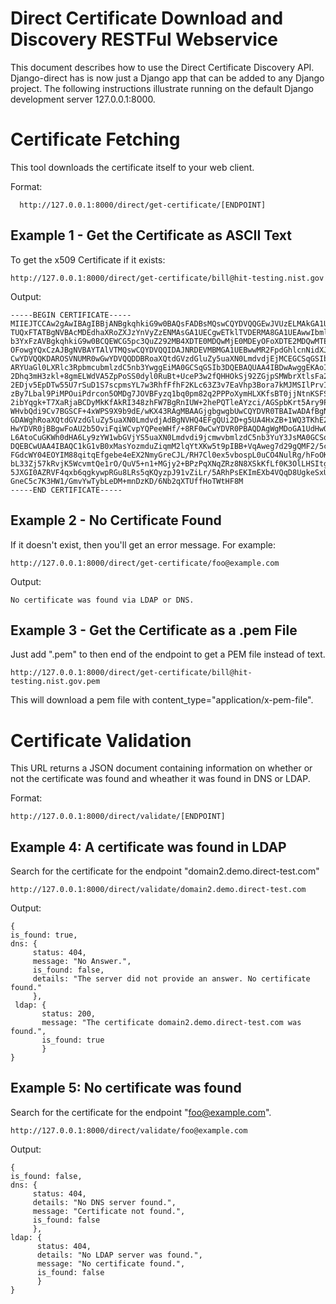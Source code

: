 Direct Certificate Download and Discovery RESTFul Webservice
=================================================================

This document describes how to use the Direct Certificate Discovery API.
Django-direct has is now just a Django app that can be added to any 
Django project.
The following instructions illustrate running on the 
default Django development server 127.0.0.1:8000.


Certificate Fetching
====================

This tool downloads the certificate itself to your web client.


Format:


      http://127.0.0.1:8000/direct/get-certificate/[ENDPOINT]
    


Example 1 - Get the Certificate as ASCII Text
---------------------------------------------

To get the x509 Certificate if it exists:

    http://127.0.0.1:8000/direct/get-certificate/bill@hit-testing.nist.gov

Output:

    -----BEGIN CERTIFICATE-----
    MIIEJTCCAw2gAwIBAgIBBjANBgkqhkiG9w0BAQsFADBsMQswCQYDVQQGEwJVUzELMAkGA1UECAwC
    TUQxFTATBgNVBAcMDEdhaXRoZXJzYnVyZzENMAsGA1UECgwETklTVDERMA8GA1UEAwwIbmlzdC5n
    b3YxFzAVBgkqhkiG9w0BCQEWCG5pc3QuZ292MB4XDTE0MDQwMjE0MDEyOFoXDTE2MDQwMTE0MDEy
    OFowgYQxCzAJBgNVBAYTAlVTMQswCQYDVQQIDAJNRDEVMBMGA1UEBwwMR2FpdGhlcnNidXJnMQ0w
    CwYDVQQKDAROSVNUMR0wGwYDVQQDDBRoaXQtdGVzdGluZy5uaXN0LmdvdjEjMCEGCSqGSIb3DQEJ
    ARYUaGl0LXRlc3RpbmcubmlzdC5nb3YwggEiMA0GCSqGSIb3DQEBAQUAA4IBDwAwggEKAoIBAQDQ
    2Dhq3mH3zkl+8gmELWdVA5ZpPoSS0dyl0RuBt+UceP3w2fQHHOkSj92ZGjpSMWbrXtlsFa2daVGZ
    2EDjv5EpDTw55U7rSuD1S7scpmsYL7w3RhfFfhF2KLc63Z3v7EaVhp3Bora7kMJMSIlPrvIuQFTA
    zBy7Lbal9PiMPOuiPdrcon5OMDg7JOVBFyzq1bq0pm82q2PPPoXymHLXKfsBT0jjNtnKSFSJe12n
    2ibYqgk+T7XaRjaBCDyMkKfAkRI348zhFW7BgRnIUW+2hePQTleAYzci/AGSpbKrt5Ary9PDYCBC
    WHvbQdi9Cv7BGSCF+4xWPS9X9b9dE/wKX43RAgMBAAGjgbgwgbUwCQYDVR0TBAIwADAfBgNVHREE
    GDAWghRoaXQtdGVzdGluZy5uaXN0LmdvdjAdBgNVHQ4EFgQUi2D+g5UA4HxZB+1WQ3TKhE26cEUw
    HwYDVR0jBBgwFoAU2b5OviFqiWCvpYQPeeWHf/+8RF0wCwYDVR0PBAQDAgWgMDoGA1UdHwQzMDEw
    L6AtoCuGKWh0dHA6Ly9zYW1wbGVjYS5uaXN0Lmdvdi9jcmwvbmlzdC5nb3YuY3JsMA0GCSqGSIb3
    DQEBCwUAA4IBAQC1kG1vB0xMasYozmduZiqmM2lqYtXKw5t9pIBB+VqAweg7d29gQMF2/5c6ZKRZ
    FGdcWY04EOYIM88qitqEfgebe4eEX2NmyGreCJL/RH7Cl0ex5vbospL0uCO4NulRg/hFoOKOEkFD
    bL33Zj57kRvjK5WcvmtQe1rO/QuV5+n1+MGjy2+BPzPqXNqZRz8N8XSkKfLf0K3OlLHSItgCrvWo
    5JXGI0AZRVF4qxb6qgkywpRGu8LRs5qKQyzpJ91vZiLr/5ARhPsEKImEXb4VQqD8UgkeSxUHnyQV
    GneC5c7K3HW1/GmvYwTybLeDM+mnDzKD/6Nb2qXTUffHoTWtHF8M
    -----END CERTIFICATE-----



Example 2 - No Certificate Found
--------------------------------

If it doesn't exist, then you'll get an error message.  For example:


    http://127.0.0.1:8000/direct/get-certificate/foo@example.com

Output:
 

    No certificate was found via LDAP or DNS.
    


Example 3 - Get the Certificate as a .pem File
----------------------------------------------

Just add ".pem" to then end of the endpoint to get a PEM file instead of text.


    http://127.0.0.1:8000/direct/get-certificate/bill@hit-testing.nist.gov.pem


This will download a pem file with content_type="application/x-pem-file".


Certificate Validation
======================

This URL returns a JSON document containing information on whether or not the certificate 
was found and wheather it was found in DNS or LDAP. 

Format:


    http://127.0.0.1:8000/direct/validate/[ENDPOINT]
    

Example 4: A certificate was found in LDAP
------------------------------------------

Search for the certificate for the endpoint "domain2.demo.direct-test.com"


    http://127.0.0.1:8000/direct/validate/domain2.demo.direct-test.com

Output:


    {
    is_found: true,
    dns: {
         status: 404,
         message: "No Answer.",
         is_found: false,
         details: "The server did not provide an answer. No certificate found."
         },
     ldap: {
           status: 200,
           message: "The certificate domain2.demo.direct-test.com was found.",
           is_found: true
           }
    }


Example 5: No certificate was found
------------------------------------

Search for the certificate for the endpoint "foo@example.com".


    http://127.0.0.1:8000/direct/validate/foo@example.com

Output:


    {
    is_found: false,
    dns: {
         status: 404,
         details: "No DNS server found.",
         message: "Certificate not found.",
         is_found: false
         },
    ldap: {
          status: 404,
          details: "No LDAP server was found.",
          message: "No certificate found.",
          is_found: false
          }
    }
